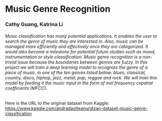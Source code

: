 # Music Genre Recognition


### Cathy Guang, Katrina Li


###### Music classification has many potential applications. It enables the user to search the genre of music they are interested in. Also, music can be managed more efficiently and effectively once they are categorized. It would also become a milestone for potential future studies such as mood, instrumentation or style classification.  Music genre recognition is a non-trivial issue because the boundaries between genres are fuzzy. In this project we will train a deep learning model to recognize the genre of a piece of music, in one of the ten genres listed below: blues, classical, country, disco, hiphop, jazz, metal, pop, reggae and rock. We will train this model by feeding it the music input in the form of mel frequency cepstral coefficients (MFCC).

Here is the URL to the original dataset from Kaggle: https://www.kaggle.com/andradaolteanu/gtzan-dataset-music-genre-classification

